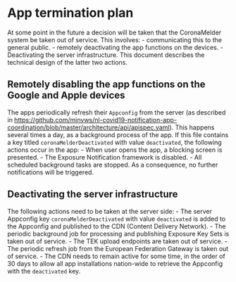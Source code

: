 # App termination plan

At some point in the future a decision will be taken that the CoronaMelder system be taken out of service. This involves:
    - communicating this to the general public.
    - remotely deactivating the app functions on the devices.
    - Deactivating the server infrastructure.
This document describes the technical design of the latter two actions.

## Remotely disabling the app functions on the Google and Apple devices
The apps periodically refresh their `Appconfig` from the server (as described in https://github.com/minvws/nl-covid19-notification-app-coordination/blob/master/architecture/api/apispec.yaml). This happens several times a day, as a background process of the app.
If this file contains a key titled `coronaMelderDeactivated` with value `deactivated`, the following actions occur in the app:
    - When user opens the app, a blocking screen is presented.
    - The Exposure Notification framework is disabled.
    - All scheduled background tasks are stopped. As a consequence, no further notifications will be triggered.

## Deactivating the server infrastructure
The following actions need to be taken at the server side:
    - The server Appconfig key `coronaMelderDeactivated` with value `deactivated` is added to the Appconfig and published to the CDN (Content Delivery Network).
    - The periodic background job for processing and publishing Exposure Key Sets is taken out of service.
    - The TEK upload endpoints are taken out of service.
    - The periodic refresh job from the European Federation Gateway is taken out of service.
    - The CDN needs to remain active for some time, in the order of 30 days to allow all app installations nation-wide to retrieve the Appconfig with the `deactivated` key.
